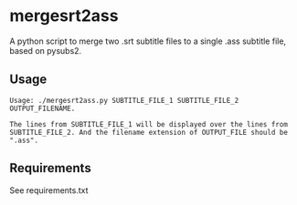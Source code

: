 mergesrt2ass
===
A python script to merge two .srt subtitle files to a single .ass subtitle file,
based on pysubs2.

Usage
---
```
Usage: ./mergesrt2ass.py SUBTITLE_FILE_1 SUBTITLE_FILE_2 OUTPUT_FILENAME.

The lines from SUBTITLE_FILE_1 will be displayed over the lines from
SUBTITLE_FILE_2. And the filename extension of OUTPUT_FILE should be ".ass".
```

Requirements
---
See requirements.txt

